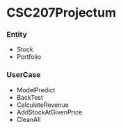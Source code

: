 # CSC207Projectum

### Entity
- Stock
- Portfolio

### UserCase
- ModelPredict
- BackTest
- CalculateRevenue
- AddStockAtGivenPrice
- CleanAll


